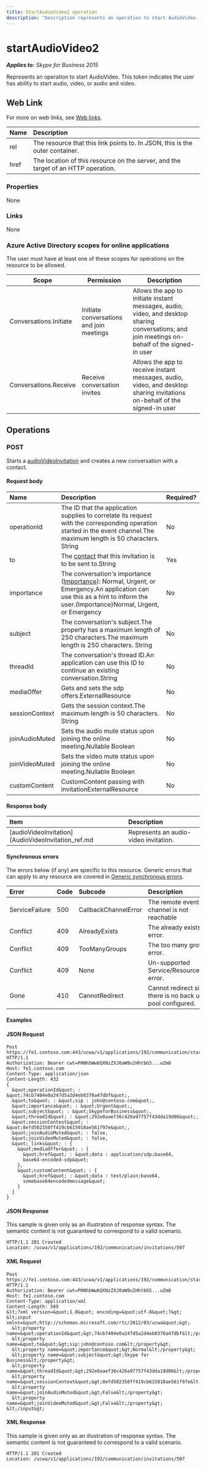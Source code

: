 ```yaml
---
title: StartAudioVideo2 operation
description: "Description represents an operation to start AudioVideo. This token indicates the user has ability to start audio, video, or audio and video."
---
```

# startAudioVideo2

 _**Applies to:** Skype for Business 2015_


Represents an operation to start AudioVideo. This token indicates 
the user has ability to start audio, video, or audio and video.
            

## Web Link
<a name = "sectionSection0"> </a>

For more on web links, see [Web links](WebLinks.md).


|**Name**|**Description**|
|:-----|:-----|
|rel|The resource that this link points to. In JSON, this is the outer container.|
|href|The location of this resource on the server, and the target of an HTTP operation.|

### Properties



None

### Links



None

### Azure Active Directory scopes for online applications



The user must have at least one of these scopes for operations on the resource to be allowed.

| **Scope** | **Permission** | **Description** |
| ----- | ----- | ----- |
| Conversations.Initiate | Initiate conversations and join meetings | Allows the app to initiate instant messages, audio, video, and desktop sharing conversations; and join meetings on-behalf of the signed-in user |
| Conversations.Receive | Receive conversation invites | Allows the app to receive instant messages, audio, video, and desktop sharing invitations on-behalf of the signed-in user |

## Operations



<a name="sectionSection2"></a>

### POST




Starts a [audioVideoInvitation](audioVideoInvitation_ref.md) and creates a new conversation with a contact.

#### Request body




|**Name**|**Description**|**Required?**|
|:-----|:-----|:-----|
|operationId|The ID that the application supplies to correlate its request with the corresponding operation started in the event channel.The maximum length is 50 characters. String|No|
|to|The [contact](contact_ref.md) that this invitation is to be sent to.String|Yes|
|importance|The conversation's importance ([Importance](Importance_ref.md)): Normal, Urgent, or Emergency.An application can use this as a hint to inform the user.(Importance)Normal, Urgent, or Emergency|No|
|subject|The conversation's subject.The property has a maximum length of 250 characters.The maximum length is 250 characters. String|No|
|threadId|The conversation's thread ID.An application can use this ID to continue an existing conversation.String|No|
|mediaOffer|Gets and sets the sdp offers.ExternalResource|No|
|sessionContext|Gets the session context.The maximum length is 50 characters. String|No|
|joinAudioMuted|Sets the audio mute status upon joining the online meeting.Nullable Boolean|No|
|joinVideoMuted|Sets the video mute status upon joining the online meeting.Nullable Boolean|No|
|customContent|CustomContent passing with invitationExternalResource|No|

#### Response body



|**Item**|**Description**|
|:-----|:-----|
|[audioVideoInvitation](AudioVideoInvitation_ref.md|Represents an audio-video invitation.|

#### Synchronous errors



The errors below (if any) are specific to this resource. Generic errors that can apply to any resource are covered in [Generic synchronous errors](GenericSynchronousErrors.md).

|**Error**|**Code**|**Subcode**|**Description**|
|:-----|:-----|:-----|:-----|
|ServiceFailure|500|CallbackChannelError|The remote event channel is not reachable|
|Conflict|409|AlreadyExists|The already exists error.|
|Conflict|409|TooManyGroups|The too many groups error.|
|Conflict|409|None|Un-supported Service/Resource/API error.|
|Gone|410|CannotRedirect|Cannot redirect since there is no back up pool configured.|

#### Examples




#### JSON Request




```
Post https://fe1.contoso.com:443/ucwa/v1/applications/192/communication/startAudioVideo HTTP/1.1
Authorization: Bearer cwt=PHNhbWw6QXNzZXJ0aW9uIHhtbG5...uZm8
Host: fe1.contoso.com
Content-Type: application/json
Content-Length: 432
{
  &quot;operationId&quot; : &quot;74cb7404e0a247d5a2d4eb0376a47dbf&quot;,
  &quot;to&quot; : &quot;sip : john@contoso.com&quot;,
  &quot;importance&quot; : &quot;Urgent&quot;,
  &quot;subject&quot; : &quot;SkypeforBusiness&quot;,
  &quot;threadId&quot; : &quot;292e0aaef36c426a97757f43dda19d06&quot;,
  &quot;sessionContext&quot; : &quot;8efd502350ff419cb615018ae561f97e&quot;,
  &quot;joinAudioMuted&quot; : false,
  &quot;joinVideoMuted&quot; : false,
  &quot;_links&quot; : {
    &quot;mediaOffer&quot; : {
      &quot;href&quot; : &quot;data : application/sdp;base64,
      base64-encoded-sdp&quot;
    },
    &quot;customContent&quot; : {
      &quot;href&quot; : &quot;data : text/plain;base64,
      somebase64encodedmessage&quot;
    }
  }
}
```


#### JSON Response



This sample is given only as an illustration of response syntax. The semantic content is not guaranteed to correspond to a valid scenario.
```
HTTP/1.1 201 Created
Location: /ucwa/v1/applications/192/communication/invitations/507

```


#### XML Request




```
Post https://fe1.contoso.com:443/ucwa/v1/applications/192/communication/startAudioVideo HTTP/1.1
Authorization: Bearer cwt=PHNhbWw6QXNzZXJ0aW9uIHhtbG5...uZm8
Host: fe1.contoso.com
Content-Type: application/xml
Content-Length: 569
&lt;?xml version=&quot;1.0&quot; encoding=&quot;utf-8&quot;?&gt;
&lt;input xmlns=&quot;http://schemas.microsoft.com/rtc/2012/03/ucwa&quot;&gt;
  &lt;property name=&quot;operationId&quot;&gt;74cb7404e0a247d5a2d4eb0376a47dbf&lt;/property&gt;
  &lt;property name=&quot;to&quot;&gt;sip:john@contoso.com&lt;/property&gt;
  &lt;property name=&quot;importance&quot;&gt;Normal&lt;/property&gt;
  &lt;property name=&quot;subject&quot;&gt;Skype for Business&lt;/property&gt;
  &lt;property name=&quot;threadId&quot;&gt;292e0aaef36c426a97757f43dda19d06&lt;/property&gt;
  &lt;property name=&quot;sessionContext&quot;&gt;8efd502350ff419cb615018ae561f97e&lt;/property&gt;
  &lt;property name=&quot;joinAudioMuted&quot;&gt;False&lt;/property&gt;
  &lt;property name=&quot;joinVideoMuted&quot;&gt;False&lt;/property&gt;
&lt;/input&gt;
```


#### XML Response



This sample is given only as an illustration of response syntax. The semantic content is not guaranteed to correspond to a valid scenario.
```
HTTP/1.1 201 Created
Location: /ucwa/v1/applications/192/communication/invitations/507

```


